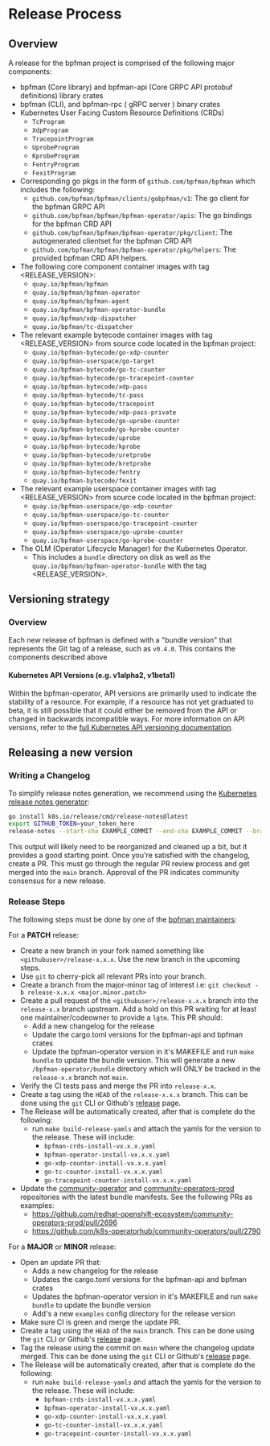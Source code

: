 # Release Process

## Overview

A release for the bpfman project is comprised of the following major components:

- bpfman (Core library) and bpfman-api (Core GRPC API protobuf definitions) library crates
- bpfman (CLI), and bpfman-rpc ( gRPC server ) binary crates
- Kubernetes User Facing Custom Resource Definitions (CRDs)
  - `TcProgram`
  - `XdpProgram`
  - `TracepointProgram`
  - `UprobeProgram`
  - `KprobeProgram`
  - `FentryProgram`
  - `FexitProgram`
- Corresponding go pkgs in the form of `github.com/bpfman/bpfman` which includes the following:
  - `github.com/bpfman/bpfman/clients/gobpfman/v1`: The go client for the bpfman GRPC API
  - `github.com/bpfman/bpfman/bpfman-operator/apis`: The go bindings for the
    bpfman CRD API
  - `github.com/bpfman/bpfman/bpfman-operator/pkg/client`: The autogenerated
    clientset for the bpfman CRD API
  - `github.com/bpfman/bpfman/bpfman-operator/pkg/helpers`: The provided bpfman CRD
    API helpers.
- The following core component container images with tag <RELEASE_VERSION>:
  - `quay.io/bpfman/bpfman`
  - `quay.io/bpfman/bpfman-operator`
  - `quay.io/bpfman/bpfman-agent`
  - `quay.io/bpfman/bpfman-operator-bundle`
  - `quay.io/bpfman/xdp-dispatcher`
  - `quay.io/bpfman/tc-dispatcher`
- The relevant example bytecode container images with tag <RELEASE_VERSION> from source
  code located in the bpfman project:
  - `quay.io/bpfman-bytecode/go-xdp-counter`
  - `quay.io/bpfman-userspace/go-target`
  - `quay.io/bpfman-bytecode/go-tc-counter`
  - `quay.io/bpfman-bytecode/go-tracepoint-counter`
  - `quay.io/bpfman-bytecode/xdp-pass`
  - `quay.io/bpfman-bytecode/tc-pass`
  - `quay.io/bpfman-bytecode/tracepoint`
  - `quay.io/bpfman-bytecode/xdp-pass-private`
  - `quay.io/bpfman-bytecode/go-uprobe-counter`
  - `quay.io/bpfman-bytecode/go-kprobe-counter`
  - `quay.io/bpfman-bytecode/uprobe`
  - `quay.io/bpfman-bytecode/kprobe`
  - `quay.io/bpfman-bytecode/uretprobe`
  - `quay.io/bpfman-bytecode/kretprobe`
  - `quay.io/bpfman-bytecode/fentry`
  - `quay.io/bpfman-bytecode/fexit`
- The relevant example userspace container images with tag <RELEASE_VERSION> from source
  code located in the bpfman project:
  - `quay.io/bpfman-userspace/go-xdp-counter`
  - `quay.io/bpfman-userspace/go-tc-counter`
  - `quay.io/bpfman-userspace/go-tracepoint-counter`
  - `quay.io/bpfman-userspace/go-uprobe-counter`
  - `quay.io/bpfman-userspace/go-kprobe-counter`
- The OLM (Operator Lifecycle Manager) for the Kubernetes Operator.
  - This includes a `bundle` directory on disk as well as the
    `quay.io/bpfman/bpfman-operator-bundle` with the tag <RELEASE_VERSION>.

## Versioning strategy

### Overview

Each new release of bpfman is defined with a "bundle version" that
represents the Git tag of a release, such as `v0.4.0`. This contains the
components described above

#### Kubernetes API Versions (e.g. v1alpha2, v1beta1)

Within the bpfman-operator, API versions are primarily used to indicate the stability of
a resource. For example, if a resource has not yet graduated to beta, it is
still possible that it could either be removed from the API or changed in
backwards incompatible ways. For more information on API versions, refer to the
[full Kubernetes API versioning
documentation](https://kubernetes.io/docs/reference/using-api/#api-versioning).

## Releasing a new version

### Writing a Changelog

To simplify release notes generation, we recommend using the [Kubernetes release
notes generator](https://github.com/kubernetes/release/blob/master/cmd/release-notes):

```bash
go install k8s.io/release/cmd/release-notes@latest
export GITHUB_TOKEN=your_token_here
release-notes --start-sha EXAMPLE_COMMIT --end-sha EXAMPLE_COMMIT --branch main --repo bpfman --org bpfman
```

This output will likely need to be reorganized and cleaned up a bit, but it
provides a good starting point. Once you're satisfied with the changelog, create
a PR. This must go through the regular PR review process and get merged into the
`main` branch. Approval of the PR indicates community consensus for a new
release.

### Release Steps

The following steps must be done by one of the [bpfman maintainers][bpfman-team]:

For a **PATCH** release:

- Create a new branch in your fork named something like `<githubuser>/release-x.x.x`. Use the new branch
  in the upcoming steps.
- Use `git` to cherry-pick all relevant PRs into your branch.
- Create a branch from the major-minor tag of interest i.e:
  `git checkout -b release-x.x.x <major.minor.patch>`
- Create a pull request of the `<githubuser>/release-x.x.x` branch into the `release-x.x` branch upstream.
  Add a hold on this PR waiting for at least one maintainer/codeowner to provide a `lgtm`. This PR should:
  - Add a new changelog for the release
  - Update the cargo.toml versions for the bpfman-api and bpfman crates
  - Update the bpfman-operator version in it's MAKEFILE and run `make bundle` to update the bundle version.
    This will generate a new `/bpfman-operator/bundle` directory which will ONLY be tracked in the
    `release-x.x` branch not `main`.
- Verify the CI tests pass and merge the PR into `release-x.x`.
- Create a tag using the `HEAD` of the `release-x.x.x` branch. This can be done using the `git` CLI or
  Github's [release][release] page.
- The Release will be automatically created, after that is complete do the following:
  - run `make build-release-yamls` and attach the yamls for the version to the release. These will include:
    - `bpfman-crds-install-vx.x.x.yaml`
    - `bpfman-operator-install-vx.x.x.yaml`
    - `go-xdp-counter-install-vx.x.x.yaml`
    - `go-tc-counter-install-vx.x.x.yaml`
    - `go-tracepoint-counter-install-vx.x.x.yaml`
- Update the [community-operator](https://github.com/k8s-operatorhub/community-operators) and
  [community-operators-prod](https://github.com/redhat-openshift-ecosystem/community-operators-prod) repositories with
  the latest bundle manifests. See the following PRs as examples:
    - https://github.com/redhat-openshift-ecosystem/community-operators-prod/pull/2696
    - https://github.com/k8s-operatorhub/community-operators/pull/2790

For a **MAJOR** or **MINOR** release:

- Open an update PR that:
  - Adds a new changelog for the release
  - Updates the cargo.toml versions for the bpfman-api and bpfman crates
  - Updates the bpfman-operator version in it's MAKEFILE and run `make bundle` to update the bundle version
  - Add's a new `examples` config directory for the release version
- Make sure CI is green and merge the update PR.
- Create a tag using the `HEAD` of the `main` branch. This can be done using the `git` CLI or
  Github's [release][release] page.
- Tag the release using the commit on `main` where the changelog update merged.
  This can  be done using the `git` CLI or Github's [release][release]
  page.
- The Release will be automatically created, after that is complete do the following:
  - run `make build-release-yamls` and attach the yamls for the version to the release. These will include:
    - `bpfman-crds-install-vx.x.x.yaml`
    - `bpfman-operator-install-vx.x.x.yaml`
    - `go-xdp-counter-install-vx.x.x.yaml`
    - `go-tc-counter-install-vx.x.x.yaml`
    - `go-tracepoint-counter-install-vx.x.x.yaml`

[release]: https://github.com/bpfman/bpfman/releases
[bpfman-team]: https://github.com/bpfman/bpfman/blob/main/CODEOWNERS
